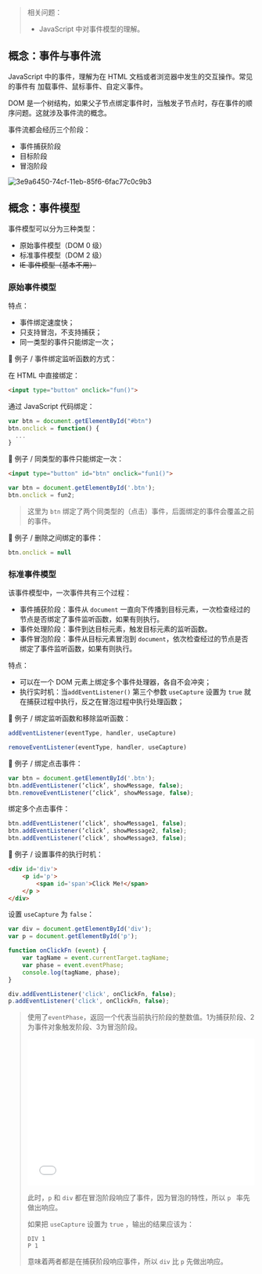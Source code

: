 > 相关问题：
>
> + JavaScript 中对事件模型的理解。

## 概念：事件与事件流

JavaScript 中的事件，理解为在 HTML 文档或者浏览器中发生的交互操作。常见的事件有 加载事件、鼠标事件、自定义事件。

DOM 是一个树结构，如果父子节点绑定事件时，当触发子节点时，存在事件的顺序问题。这就涉及事件流的概念。

事件流都会经历三个阶段：

+ 事件捕获阶段
+ 目标阶段
+ 冒泡阶段

![3e9a6450-74cf-11eb-85f6-6fac77c0c9b3](https://cdn.jsdelivr.net/gh/simon1uo/image-flow@master/image/HwJ7cy.png)



## 概念：事件模型

事件模型可以分为三种类型：

+ 原始事件模型（DOM 0 级）
+ 标准事件模型（DOM 2 级）
+ ~~IE 事件模型（基本不用）~~

### 原始事件模型

特点：

+ 事件绑定速度快；
+ 只支持冒泡，不支持捕获；
+ 同一类型的事件只能绑定一次；



🌰 例子 / 事件绑定监听函数的方式：

在 HTML 中直接绑定：

```html
<input type="button" onclick="fun()">
```

通过 JavaScript 代码绑定：

```js
var btn = document.getElementById("#btn")
btn.onclick = function() {
  ...
}
```



🌰 例子 / 同类型的事件只能绑定一次：

```html
<input type="button" id="btn" onclick="fun1()">
```

```js
var btn = document.getElementById('.btn');
btn.onclick = fun2;
```

> 这里为 `btn` 绑定了两个同类型的（点击）事件，后面绑定的事件会覆盖之前的事件。

🌰 例子 / 删除之间绑定的事件：

```js
btn.onclick = null
```





### 标准事件模型

该事件模型中，一次事件共有三个过程：

+ 事件捕获阶段：事件从 `document` 一直向下传播到目标元素，一次检查经过的节点是否绑定了事件监听函数，如果有则执行。
+ 事件处理阶段：事件到达目标元素，触发目标元素的监听函数。
+ 事件冒泡阶段：事件从目标元素冒泡到 `document`，依次检查经过的节点是否绑定了事件监听函数，如果有则执行。

特点：

+ 可以在一个 DOM 元素上绑定多个事件处理器，各自不会冲突；
+ 执行实时机：当`addEventListener()` 第三个参数 `useCapture` 设置为 `true` 就在捕获过程中执行，反之在冒泡过程中执行处理函数；



🌰 例子 / 绑定监听函数和移除监听函数：

```js
addEventListener(eventType, handler, useCapture)
```

```js
removeEventListener(eventType, handler, useCapture)
```



🌰 例子 / 绑定点击事件：

```js
var btn = document.getElementById('.btn');
btn.addEventListener(‘click’, showMessage, false);
btn.removeEventListener(‘click’, showMessage, false);
```

绑定多个点击事件：

```js
btn.addEventListener(‘click’, showMessage1, false);
btn.addEventListener(‘click’, showMessage2, false);
btn.addEventListener(‘click’, showMessage3, false);
```



🌰 例子 / 设置事件的执行时机：

```html
<div id='div'>
    <p id='p'>
        <span id='span'>Click Me!</span>
    </p >
</div>
```

设置 `useCapture` 为 `false`：

```js
var div = document.getElementById('div');
var p = document.getElementById('p');

function onClickFn (event) {
    var tagName = event.currentTarget.tagName;
    var phase = event.eventPhase;
    console.log(tagName, phase);
}

div.addEventListener('click', onClickFn, false);
p.addEventListener('click', onClickFn, false);
```

> 使用了`eventPhase`，返回一个代表当前执行阶段的整数值。1为捕获阶段、2为事件对象触发阶段、3为冒泡阶段。
>
> <iframe width="100%" height="300" src="//jsfiddle.net/simon1uo/30Lwzf7j/embedded/js,html,result/" allowfullscreen="allowfullscreen" allowpaymentrequest frameborder="0"></iframe>
>
> 此时，`p` 和 `div` 都在冒泡阶段响应了事件，因为冒泡的特性，所以 `p ` 率先做出响应。
>
> 如果把 `useCapture` 设置为 `true` ，输出的结果应该为：
>
> ```
> DIV 1
> P 1
> ```
>
> 意味着两者都是在捕获阶段响应事件，所以 `div` 比 `p` 先做出响应。

